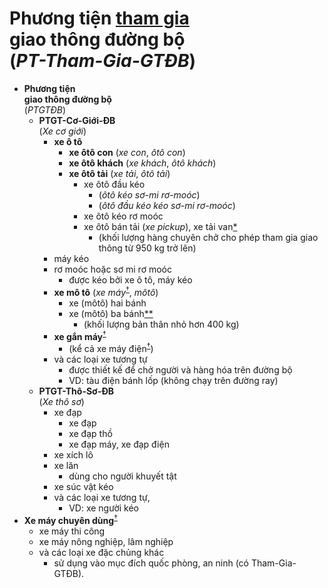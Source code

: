 # **Phương tiện <ins>tham gia</ins><br/>giao thông đường bộ**<br/>(_PT-Tham-Gia-GTĐB_)

- **Phương tiện<br/>giao thông đường bộ**<br />(_PTGTĐB_)
  - **PTGT-Cơ-Giới-ĐB**<br />(_Xe cơ giới_)
    - **xe ô tô**
      - **xe ôtô con** (_xe con_, _ôtô con_)
      - **xe ôtô khách** (_xe khách_, _ôtô khách_)
      - **xe ôtô tải** (_xe tải_, _ôtô tải_)
        - xe ôtô đầu kéo
          - (_ôtô kéo sơ-mi rơ-moóc_)
          - (_ôtô đầu kéo kéo sơ-mi rơ-moóc_)
        - xe ôtô kéo rơ moóc
        - xe ôtô bán tải (_xe pickup_), xe tải van[*]() <!-- markmap: fold -->
          - (khối lượng hàng chuyên chở cho phép tham gia giao thông từ 950 kg trở lên)
    - máy kéo
    - rơ moóc hoặc sơ mi rơ moóc
      - được kéo bởi xe ô tô, máy kéo
    - **xe mô tô** (_xe máy_<sup>[†]()</sup>, _môtô_)
      - xe (môtô) hai bánh
      - xe (môtô) ba bánh[**]() <!-- markmap: fold -->
        - (khối lượng bản thân nhỏ hơn 400 kg)
    - **xe gắn máy**<sup>[†]()</sup>
      - (kể cả xe máy điện<sup>[†]()</sup>)
    - và các loại xe tương tự <!-- markmap: fold -->
      - được thiết kế để chở người và hàng hóa trên đường bộ
      - VD: tàu điện bánh lốp (không chạy trên đường ray)
  - **PTGT-Thô-Sơ-ĐB**<br/>(_Xe thô sơ_)
    - xe đạp
      - xe đạp
      - xe đạp thồ
      - xe đạp máy, xe đạp điện
    - xe xích lô
    - xe lăn <!-- markmap: fold -->
      - dùng cho người khuyết tật
    - xe súc vật kéo
    - và các loại xe tương tự,
      - VD: xe người kéo
- **Xe máy chuyên dùng**<sup>[†]()</sup>
  - xe máy thi công
  - xe máy nông nghiệp, lâm nghiệp
  - và các loại xe đặc chủng khác <!-- markmap: fold -->
    - sử dụng vào mục đích quốc phòng, an ninh (có Tham-Gia-GTĐB).

